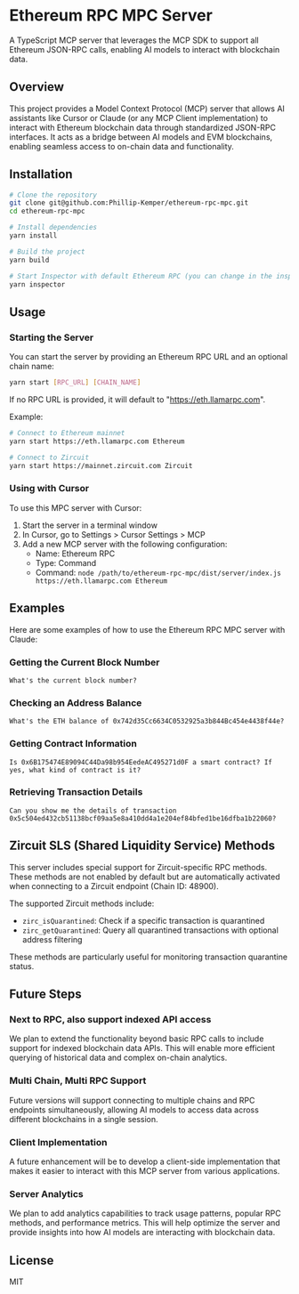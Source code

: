 # Ethereum RPC MPC Server

A TypeScript MCP server that leverages the MCP SDK to support all Ethereum JSON-RPC calls, enabling AI models to interact with blockchain data.

## Overview

This project provides a Model Context Protocol (MCP) server that allows AI assistants like Cursor or Claude (or any MCP Client implementation) to interact with Ethereum blockchain data through standardized JSON-RPC interfaces. It acts as a bridge between AI models and EVM blockchains, enabling seamless access to on-chain data and functionality.

## Installation

```bash
# Clone the repository
git clone git@github.com:Phillip-Kemper/ethereum-rpc-mpc.git
cd ethereum-rpc-mpc

# Install dependencies
yarn install

# Build the project
yarn build

# Start Inspector with default Ethereum RPC (you can change in the inspector settings on )
yarn inspector
```

## Usage

### Starting the Server

You can start the server by providing an Ethereum RPC URL and an optional chain name:

```bash
yarn start [RPC_URL] [CHAIN_NAME]
```

If no RPC URL is provided, it will default to "https://eth.llamarpc.com".

Example:

```bash
# Connect to Ethereum mainnet
yarn start https://eth.llamarpc.com Ethereum

# Connect to Zircuit
yarn start https://mainnet.zircuit.com Zircuit
```

### Using with Cursor

To use this MPC server with Cursor:

1. Start the server in a terminal window
2. In Cursor, go to Settings > Cursor Settings > MCP
3. Add a new MCP server with the following configuration:
   - Name: Ethereum RPC
   - Type: Command
   - Command: `node /path/to/ethereum-rpc-mpc/dist/server/index.js https://eth.llamarpc.com Ethereum`

## Examples

Here are some examples of how to use the Ethereum RPC MPC server with Claude:

### Getting the Current Block Number

```
What's the current block number?
```

### Checking an Address Balance

```
What's the ETH balance of 0x742d35Cc6634C0532925a3b844Bc454e4438f44e?
```

### Getting Contract Information

```
Is 0x6B175474E89094C44Da98b954EedeAC495271d0F a smart contract? If yes, what kind of contract is it?
```

### Retrieving Transaction Details

```
Can you show me the details of transaction 0x5c504ed432cb51138bcf09aa5e8a410dd4a1e204ef84bfed1be16dfba1b22060?
```

## Zircuit SLS (Shared Liquidity Service) Methods

This server includes special support for Zircuit-specific RPC methods. These methods are not enabled by default but are automatically activated when connecting to a Zircuit endpoint (Chain ID: 48900).

The supported Zircuit methods include:

- `zirc_isQuarantined`: Check if a specific transaction is quarantined
- `zirc_getQuarantined`: Query all quarantined transactions with optional address filtering

These methods are particularly useful for monitoring transaction quarantine status.

## Future Steps

### Next to RPC, also support indexed API access

We plan to extend the functionality beyond basic RPC calls to include support for indexed blockchain data APIs. This will enable more efficient querying of historical data and complex on-chain analytics.

### Multi Chain, Multi RPC Support

Future versions will support connecting to multiple chains and RPC endpoints simultaneously, allowing AI models to access data across different blockchains in a single session.

### Client Implementation

A future enhancement will be to develop a client-side implementation that makes it easier to interact with this MCP server from various applications.

### Server Analytics

We plan to add analytics capabilities to track usage patterns, popular RPC methods, and performance metrics. This will help optimize the server and provide insights into how AI models are interacting with blockchain data.

## License

MIT 
